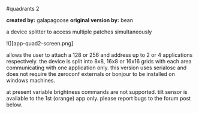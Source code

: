 #quadrants 2

**created by:** galapagoose
**original version by:** bean

a device splitter to access multiple patches simultaneously

!()[app-quad2-screen.png]

allows the user to attach a 128 or 256 and address up to 2 or 4 applications respectively. the device is split into 8x8, 16x8 or 16x16 grids with each area communicating with one application only. this version uses serialosc and does not require the zeroconf externals or bonjour to be installed on windows machines.

at present variable brightness commands are not supported. tilt sensor is available to the 1st (orange) app only. please report bugs to the forum post below.